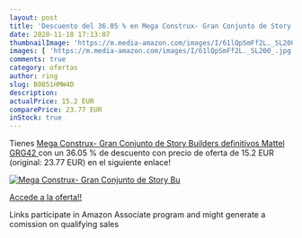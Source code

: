 ```yaml
---
layout: post
title: 'Descuento del 36.05 % en Mega Construx- Gran Conjunto de Story Bu'
date: 2020-11-18 17:13:07
thumbnailImage: 'https://m.media-amazon.com/images/I/61lQpSmFf2L._SL200_.jpg'
images: [ 'https://m.media-amazon.com/images/I/61lQpSmFf2L._SL200_.jpg' ]
comments: true
category: ofertas
author: ring
slug: B0851HMW4D
description:
actualPrice: 15.2 EUR
comparePrice: 23.77 EUR
inStock: true
---
```


Tienes [Mega Construx- Gran Conjunto de Story Builders definitivos  Mattel GRG42 ](https://www.amazon.es/dp/B0851HMW4D/?tag=tolees-21) con un 36.05 % de descuento con precio de oferta de 15.2 EUR (original: 23.77 EUR) en el siguiente enlace!

[![Mega Construx- Gran Conjunto de Story Bu](https://m.media-amazon.com/images/I/61lQpSmFf2L._SL200_.jpg)](https://www.amazon.es/dp/B0851HMW4D/?tag=tolees-21)

[Accede a la oferta!!](https://www.amazon.es/dp/B0851HMW4D/?tag=tolees-21)

Links participate in Amazon Associate program and might generate a comission on qualifying sales


